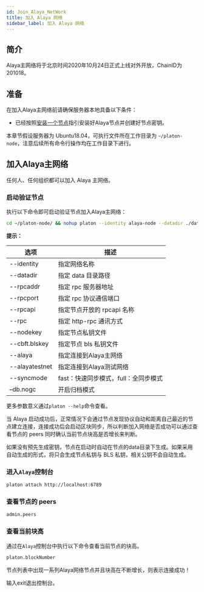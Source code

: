 ```yaml
---
id: Join_Alaya_NetWork
title: 加入 Alaya 网络
sidebar_label: 加入 Alaya 网络
---
```


## 简介

Alaya主网络将于北京时间2020年10月24日正式上线对外开放，ChainID为201018。



## 准备

在加入Alaya主网络前请确保服务器本地具备以下条件：

- 已经按照[安装一个节点](/alaya-devdocs/zh-CN/Install_Node)指引安装好Alaya节点并创建好节点密钥。

本章节假设服务器为 Ubuntu18.04，可执行文件所在工作目录为 `~/platon-node`，注意后续所有命令行操作均在工作目录下进行。



## 加入Alaya主网络

任何人、任何组织都可以加入 Alaya 主网络。

### 启动验证节点

执行以下命令即可启动验证节点加入Alaya主网络：

```bash
cd ~/platon-node/ && nohup platon --identity alaya-node --datadir ./data --port 16789 --alaya --rpcport 6789 --rpcapi "db,platon,net,web3,admin,personal" --rpc --nodekey ./data/nodekey --cbft.blskey ./data/blskey --verbosity 3 --rpcaddr 127.0.0.1 --syncmode "full" > ./data/platon.log 2>&1 &
```

**提示：**

| **选项**       | **描述**                             |
| -------------- | ------------------------------------ |
| --identity     | 指定网络名称                         |
| --datadir      | 指定 data 目录路径                   |
| --rpcaddr      | 指定 rpc 服务器地址                  |
| --rpcport      | 指定 rpc 协议通信端口                |
| --rpcapi       | 指定节点开放的 rpcapi 名称           |
| --rpc          | 指定 http-rpc 通讯方式               |
| --nodekey      | 指定节点私钥文件                     |
| --cbft.blskey  | 指定节点 bls 私钥文件                |
| --alaya        | 指定连接到Alaya主网络                |
| --alayatestnet | 指定连接到Alaya测试网络              |
| --syncmode     | fast：快速同步模式，full：全同步模式 |
| –db.nogc       | 开启归档模式                         |

更多参数意义通过`platon --help`命令查看。

当 Alaya 启动成功后，正常情况下会通过节点发现协议自动和距离自己最近的节点建立连接，连接成功后会启动区块同步，所以判断加入网络是否成功可以通过查看节点的 peers 同时确认当前节点块高是否增长来判断。

如果没有预先生成密钥，节点在启动时自动在节点的data目录下生成。如果采用自动生成的形式，将只会生成节点私钥与 BLS 私钥，相关公钥不会自动生成。



### 进入`Alaya`控制台

```bash
platon attach http://localhost:6789
```



### 查看节点的  peers

```bash
admin.peers
```



### 查看当前块高

通过在`Alaya`控制台中执行以下命令查看当前节点的块高。

```bash
platon.blockNumber
```

节点列表中出现一系列Alaya网络节点并且块高在不断增长，则表示连接成功！

输入exit退出控制台。